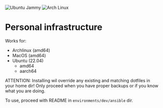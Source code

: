![Ubuntu Jammy](https://github.com/konradmalik/infra/actions/workflows/jammy.yaml/badge.svg)
![Arch Linux](https://github.com/konradmalik/infra/actions/workflows/arch.yaml/badge.svg)

# Personal infrastructure

Works for:

- Archlinux (amd64)
- MacOS (amd64)
- Ubuntu (22.04)
  - amd64
  - aarch64

ATTENTION: Installing wil override any existing and matching dotfiles in your home dir! Only proceed when you have proper backups or if you know what you are doing.

To use, proceed with README in `environments/dev/ansible` dir.
